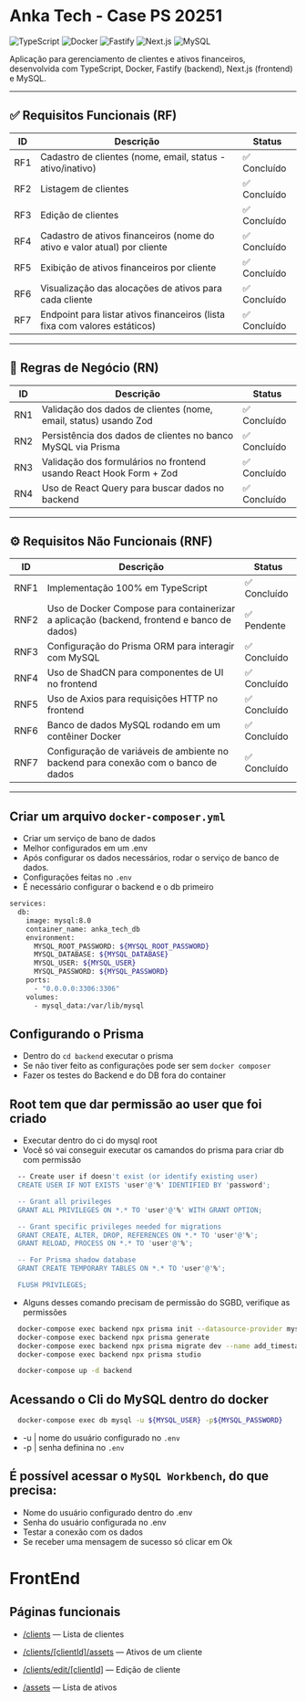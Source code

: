 # Anka Tech - Case PS 20251

![TypeScript](https://img.shields.io/badge/TypeScript-3178C6?style=for-the-badge&logo=typescript&logoColor=white)
![Docker](https://img.shields.io/badge/Docker-2496ED?style=for-the-badge&logo=docker&logoColor=white)
![Fastify](https://img.shields.io/badge/Fastify-000000?style=for-the-badge&logo=fastify&logoColor=white)
![Next.js](https://img.shields.io/badge/Next.js-000000?style=for-the-badge&logo=next.js&logoColor=white)
![MySQL](https://img.shields.io/badge/MySQL-4479A1?style=for-the-badge&logo=mysql&logoColor=white)

Aplicação para gerenciamento de clientes e ativos financeiros, desenvolvida com TypeScript, Docker, Fastify (backend), Next.js (frontend) e MySQL.

---

## ✅ Requisitos Funcionais (RF)

| ID  | Descrição                                                                                     | Status       |
|-----|----------------------------------------------------------------------------------------------|--------------|
| RF1 | Cadastro de clientes (nome, email, status - ativo/inativo)                                   | ✅ Concluído  |
| RF2 | Listagem de clientes                                                                          | ✅ Concluído  |
| RF3 | Edição de clientes                                                                            | ✅ Concluído  |
| RF4 | Cadastro de ativos financeiros (nome do ativo e valor atual) por cliente                      | ✅ Concluído  |
| RF5 | Exibição de ativos financeiros por cliente                                                    | ✅ Concluído  |
| RF6 | Visualização das alocações de ativos para cada cliente                                        | ✅ Concluído  |
| RF7 | Endpoint para listar ativos financeiros (lista fixa com valores estáticos)                    | ✅ Concluído  |

---

## 📜 Regras de Negócio (RN)

| ID  | Descrição                                                                                     | Status       |
|-----|----------------------------------------------------------------------------------------------|--------------|
| RN1 | Validação dos dados de clientes (nome, email, status) usando Zod                             | ✅ Concluído  |
| RN2 | Persistência dos dados de clientes no banco MySQL via Prisma                                 | ✅ Concluído  |
| RN3 | Validação dos formulários no frontend usando React Hook Form + Zod                           | ✅ Concluído  |
| RN4 | Uso de React Query para buscar dados no backend                                              | ✅ Concluído  |

---

## ⚙️ Requisitos Não Funcionais (RNF)

| ID  | Descrição                                                                                     | Status       |
|-----|----------------------------------------------------------------------------------------------|--------------|
| RNF1 | Implementação 100% em TypeScript                                                             | ✅ Concluído  |
| RNF2 | Uso de Docker Compose para containerizar a aplicação (backend, frontend e banco de dados)    | ✅ Pendente  |
| RNF3 | Configuração do Prisma ORM para interagir com MySQL                                          | ✅ Concluído  |
| RNF4 | Uso de ShadCN para componentes de UI no frontend                                             | ✅ Concluído  |
| RNF5 | Uso de Axios para requisições HTTP no frontend                                               | ✅ Concluído  |
| RNF6 | Banco de dados MySQL rodando em um contêiner Docker                                          | ✅ Concluído  |
| RNF7 | Configuração de variáveis de ambiente no backend para conexão com o banco de dados           | ✅ Concluído  |

---


## Criar um arquivo `docker-composer.yml`
- Criar um serviço de bano de dados
- Melhor configurados em um .env
- Após configurar os dados necessários, rodar o serviço de banco de dados.
- Configurações feitas no `.env`
- É necessário configurar o backend e o db primeiro

```bash
services:
  db:
    image: mysql:8.0
    container_name: anka_tech_db
    environment:
      MYSQL_ROOT_PASSWORD: ${MYSQL_ROOT_PASSWORD}
      MYSQL_DATABASE: ${MYSQL_DATABASE}
      MYSQL_USER: ${MYSQL_USER}
      MYSQL_PASSWORD: ${MYSQL_PASSWORD}
    ports:
      - "0.0.0.0:3306:3306"
    volumes:
      - mysql_data:/var/lib/mysql
```

## Configurando o Prisma

- Dentro do `cd backend` executar o prisma
- Se não tiver feito as configurações pode ser sem `docker composer`
- Fazer os testes do Backend e do DB fora do container

## Root tem que dar permissão ao user que foi criado

- Executar dentro do ci do mysql root
- Você só vai conseguir executar os camandos do prisma para criar db com permissão

```bash
  -- Create user if doesn't exist (or identify existing user)
  CREATE USER IF NOT EXISTS 'user'@'%' IDENTIFIED BY 'password';

  -- Grant all privileges
  GRANT ALL PRIVILEGES ON *.* TO 'user'@'%' WITH GRANT OPTION;

  -- Grant specific privileges needed for migrations
  GRANT CREATE, ALTER, DROP, REFERENCES ON *.* TO 'user'@'%';
  GRANT RELOAD, PROCESS ON *.* TO 'user'@'%';

  -- For Prisma shadow database
  GRANT CREATE TEMPORARY TABLES ON *.* TO 'user'@'%';

  FLUSH PRIVILEGES;
```

- Alguns desses comando precisam de permissão do SGBD, verifique as permissões

```bash
  docker-compose exec backend npx prisma init --datasource-provider mysql
  docker-compose exec backend npx prisma generate
  docker-compose exec backend npx prisma migrate dev --name add_timestamps
  docker-compose exec backend npx prisma studio

  docker-compose up -d backend
```

## Acessando o Cli do MySQL dentro do docker

```bash
  docker-compose exec db mysql -u ${MYSQL_USER} -p${MYSQL_PASSWORD}
```
- -u | nome do usuário configurado no `.env`
- -p | senha definina no `.env`

## É possível acessar o `MySQL Workbench`, do que precisa:
- Nome do usuário configurado dentro do .env
- Senha do usuário configurada no .env
- Testar a conexão com os dados
- Se receber uma mensagem de sucesso só clicar em Ok



# FrontEnd

## Páginas funcionais

- [/clients](http://localhost:3000/clients) — Lista de clientes

- [/clients/[clientId]/assets](http://localhost:3000/clients/id/assets) — Ativos de um cliente

- [ /clients/edit/[clientId]](http://localhost:3000/clients/edit/id) — Edição de cliente

- [/assets](http://localhost:3000/assets) — Lista de ativos




